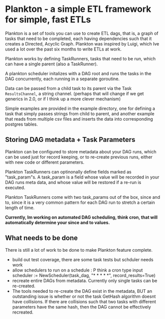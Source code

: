 # Plankton - a simple ETL framework for simple, fast ETLs

Plankton is a set of tools you can use to create ETL dags, that is, a graph of tasks
that need to be completed, each having dependencies such that it creates a
Directed, Acyclic Graph. Plankton was inspired by Luigi, which Ive used a lot over the past
six months to write ETLs at work.

Plankton works by defining TaskRunners, tasks that need to be run, which can have a single parent
(also a TaskRunner).

A plankton scheduler initalizes with a DAG root and runs the tasks in the DAG concurrently,
each running in a separate goroutine.

Data can be passed from a child task to its parent via the Task `ResultsChannel`, a string channel.
(perhaps that will change if we get generics in 2.0, or if I think up a more clever
mechanism)

Simple examples are provided in the example directory, one for defining a task that simply passes
strings from child to parent, and another example that reads from multiple csv files and inserts
the data into corresponding postgres tables.


## Storing DAG metadata + Task Parameters

Plankton can be configured to store metadata about your DAG runs, which can be used just for record
keeping, or to re-create previous runs, either with new code or different parameters.

Plankton TaskRunners can optinonally define fields marked as "task_param"s. A task_param is a
field whose value will be recorded in your DAG runs meta data, and whose value will be restored
if a re-run is executed.

Plankton TaskRunners come with two task_params out of the box, since and to, since it is a very
common pattern for each DAG run to stretch a certain length of time.

**Currently, Im working on automated DAG scheduling, think cron, that will automatically determine
  your since and to values.**


## What needs to be done

There is still a lot of work to be done to make Plankton feature complete.

- build out test coverage, there are some task tests but schduler needs work
- allow schedulers to run on a schedule : P think a cron type input
       scheduler := NewScheduler(task_dag, "* * * * *", record_results=True)
- recreate entire DAGs from metadata.  Currently only single tasks can be re-created.
- The tools needed to re-create the DAG exist in the metadata, BUT an outstanding issue is whether
  or not the task GetHash algorithm doesnt have collisions.  If there are collisions such that
  two tasks with different parameters have the same hash, then the DAG cannot be effectively
  recreated.
